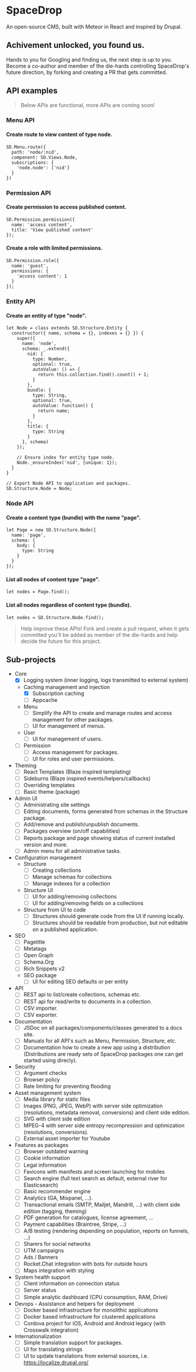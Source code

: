 # SpaceDrop
An open-source CMS, built with Meteor in React and inspired by Drupal.

## Achivement unlocked, you found us.

Hands to you for Googling and finding us, the next step is up to you.
Become a co-author and member of the die-hards controlling SpaceDrop's future direction, by forking and creating a PR that gets committed.

## API examples

> Below APIs are functional, more APIs are coming soon!

### Menu API

#### Create route to view content of type node.

```
SD.Menu.route({
  path: 'node/:nid',
  component: SD.Views.Node,
  subscriptions: {
    'node.node': ['nid']
  }
})
```

### Permission API

#### Create permission to access published content.

```
SD.Permission.permission({
  name: 'access content',
  title: 'View published content'
});
```

#### Create a role with limited permissions.

```
SD.Permission.role({
  name: 'guest',
  permissions: {
    'access content': 1
  }
});
```

### Entity API

#### Create an entity of type "node".

```
let Node = class extends SD.Structure.Entity {
  constructor({ name, schema = {}, indexes = {} }) {
    super({
      name: 'node',
      schema: _.extend({
        nid: {
          type: Number,
          optional: true,
          autoValue: () => {
            return this.collection.find().count() + 1;
          }
        },
        bundle: {
          type: String,
          optional: true,
          autoValue: function() {
            return name;
          }
        },
        title: {
          type: String
        }
      }, schema)
    });

    // Ensure index for entity type node.
    Node._ensureIndex('nid', {unique: 1});
  }
}

// Export Node API to application and packages.
SD.Structure.Node = Node;
```

### Node API

#### Create a content type (bundle) with the name "page".

```
let Page = new SD.Structure.Node({
  name: 'page',
  schema: {
    body: {
      type: String
    }
  }
});
```

#### List all nodes of content type "page".

```
let nodes = Page.find();
```

#### List all nodes regardless of content type (bundle).

```
let nodes = SD.Structure.Node.find();
```

> Help improve these APIs! Fork and create a pull request, when it gets committed you'll be added as member of the die-hards and help decide the future for this project.

## Sub-projects

* Core
  * [x] Logging system (inner logging, logs transmitted to external system)
  * Caching management and injection
    * [x] Subscription caching
    * [ ] Appcache
  * Menu
    * [ ] Simplify the API to create and manage routes and access management for other packages.
    * [ ] UI for management of menus.
  * User
    * [ ] UI for management of users.
  * [ ] Permission
    * [ ] Access management for packages.
    * [ ] UI for roles and user permissions.
* Theming
  * [ ] React Templates (Blaze inspired templating)
  * [ ] Sideburns (Blaze inspired events/helpers/callbacks)
  * [ ] Overriding templates
  * [ ] Basic theme (package)
* Admin UI
  * [ ] Administrating site settings
  * [ ] Editing documents, forms generated from schemas in the Structure package.
  * [ ] Add/remove and publish/unpublish documents.
  * [ ] Packages overview (on/off capabilities)
  * [ ] Reports package and page showing status of current installed version and more.
  * [ ] Admin menu for all administrative tasks.
* Configuration management
  * Structure
    * [ ] Creating collections
    * [ ] Manage schemas for collections
    * [ ] Manage indexes for a collection
  * Structure UI
    * [ ] UI for adding/removing collections
    * [ ] UI for adding/removing fields on a collections
  * Structure from UI to code
    * [ ] Structures should generate code from the UI if running locally.
    * [ ] Structures should be readable from production, but not  editable on a published application.
* SEO
  * [ ] Pagetitle
  * [ ] Metatags
  * [ ] Open Graph
  * [ ] Schema.Org
  * [ ] Rich Snippets v2
  * SEO package
    * [ ] UI for editing SEO defaults or per entity
* API
  * [ ] REST api to list/create collections, schemas etc.
  * [ ] REST api for read/write to documents in a collection.
  * [ ] CSV importer.
  * [ ] CSV exporter.
* Documentation
  * [ ] JSDoc on all packages/components/classes generated to a docs site.
  * [ ] Manuals for all API's such as Menu, Permission, Structure, etc.
  * [ ] Documentation how to create a new app using a distribution (Distributions are ready sets of SpaceDrop packages one can get started using direcly).
* Security
  * [ ] Argument checks
  * [ ] Browser policy
  * [ ] Rate limiting for preventing flooding
* Asset management system
  * [ ] Media library for static files
  * [ ] Images (PNG, JPEG, WebP) with server side optimization (resolutions, metadata removal, conversions) and client side edition.
  * [ ] SVG with client side edition
  * [ ] MPEG-4 with server side entropy recompression and optimization (resolutions, conversions).
  * [ ] External asset importer for Youtube
* Features as packages
  * [ ] Browser outdated warning
  * [ ] Cookie information
  * [ ] Legal information
  * [ ] Favicons with manifests and screen launching for mobiles
  * [ ] Search engine (full text search as default, external river for Elasticsearch)
  * [ ] Basic recommender engine
  * [ ] Analytics (GA, Mixpanel, ...).
  * [ ] Transactional emails (SMTP, Mailjet, Mandrill, ...) with client side edition (tagging, theming)
  * [ ] PDF generation for catalogues, license agreement, ...
  * [ ] Payment capabilities (Braintree, Stripe, ...)
  * [ ] A/B testing (rendering depending on population, reports on funnels, ...)
  * [ ] Sharers for social networks
  * [ ] UTM campaigns
  * [ ] Ads / Banners
  * [ ] Rocket.Chat integration with bots for outside hours
  * [ ] Maps integration with styling
* System health support
  * [ ] Client information on connection status
  * [ ] Server status
  * [ ] Simple analytic dashboard (CPU consumption, RAM, Drive)
* Devops - Assistance and helpers for deployment
  * [ ] Docker based infrastructure for monolithic applications
  * [ ] Docker based infrastructure for clustered applications
  * [ ] Cordova project for iOS, Android and Android legacy (with Crosswalk integration)
* Internationalization
  * [ ] Simple translation support for packages.
  * [ ] UI for translating strings
  * [ ] UI to update translations from external sources, i.e. https://localize.drupal.org/
